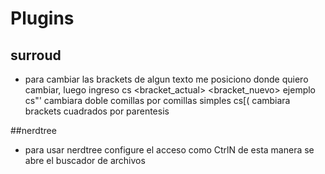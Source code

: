 # Plugins

## surroud
* para cambiar las brackets de algun texto
me posiciono donde quiero cambiar, luego ingreso 
cs <bracket_actual> <bracket_nuevo>
ejemplo cs"' cambiara doble comillas por comillas simples
cs[( cambiara brackets cuadrados por parentesis 

##nerdtree
* para usar nerdtree configure el acceso como CtrlN
de esta manera se abre el buscador de archivos
